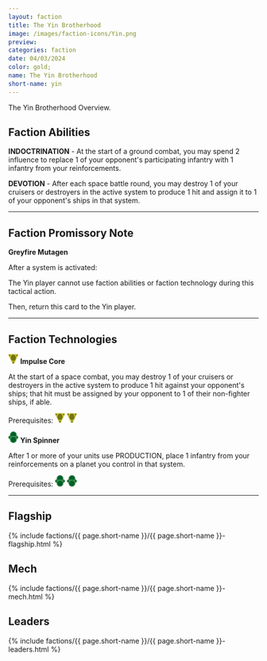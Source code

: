```yaml
---
layout: faction
title: The Yin Brotherhood
image: /images/faction-icons/Yin.png
preview: 
categories: faction
date: 04/03/2024
color: gold;
name: The Yin Brotherhood
short-name: yin
---
```

The Yin Brotherhood Overview.
## Faction Abilities
**INDOCTRINATION** - At the start of a ground combat, you may spend 2 influence to replace 1 of your opponent's participating infantry with 1 infantry from your reinforcements.

**DEVOTION** - After each space battle round, you may destroy 1 of your cruisers or destroyers in the active system to produce 1 hit and assign it to 1 of your opponent's ships in that system.

___

## Faction Promissory Note
**Greyfire Mutagen** 

After a system is activated:

The Yin player cannot use faction abilities or faction technology during this tactical action.

Then, return this card to the Yin player.

___

## Faction Technologies
![](/images/tech-icon/cybernetic.png) **Impulse Core**

At the start of a space combat, you may destroy 1 of your cruisers or destroyers in the active system to produce 1 hit against your opponent's ships; that hit must be assigned by your opponent to 1 of their non-fighter ships, if able.

Prerequisites: ![](/images/tech-icon/cybernetic.png) ![](/images/tech-icon/cybernetic.png)

![](/images/tech-icon/tech_biotic.png) **Yin Spinner**

After 1 or more of your units use PRODUCTION, place 1 infantry from your reinforcements on a planet you control in that system.

Prerequisites: ![](/images/tech-icon/tech_biotic.png) ![](/images/tech-icon/tech_biotic.png)

___

## Flagship

 {% include factions/{{ page.short-name }}/{{ page.short-name }}-flagship.html %}

## Mech

 {% include factions/{{ page.short-name }}/{{ page.short-name }}-mech.html %}

## Leaders

 {% include factions/{{ page.short-name }}/{{ page.short-name }}-leaders.html %}